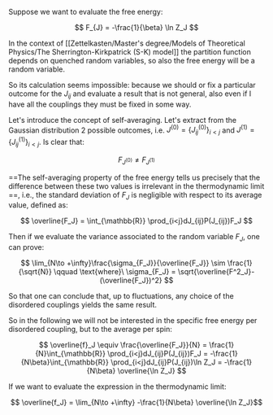 Suppose we want to evaluate the free energy:

$$ F_{J} = -\frac{1}{\beta} \ln Z_J $$

In the context of [[Zettelkasten/Master's degree/Models of Theoretical Physics/The Sherrington-Kirkpatrick (S-K) model]] the partition function depends on quenched random variables, so also the free energy will be a random variable.

So its calculation seems impossible: because we should or fix a particular outcome for the $J_{ij}$ and evaluate a result that is not general, also even if I have all the couplings they must be fixed in some way.

Let's introduce the concept of self-averaging.
Let's extract from the Gaussian distribution 2 possible outcomes, i.e. $J^{(0)}=\{J_{ij}^{(0)}\}_{i<j}$ and $J^{(1)}=\{J_{ij}^{(1)}\}_{i<j}$.
Is clear that:

$$ F_{J^{(0)}} \neq F_{J^{(1)}} $$

==The self-averaging property of the free energy tells us precisely that the difference between these two values is irrelevant in the thermodynamic limit ==, i.e., the standard deviation of $F_{J}$ is negligible with respect to its average value, defined as:

$$ \overline{F_J} = \int_{\mathbb{R}} \prod_{i<j}dJ_{ij}P(J_{ij})F_J  $$

Then if we evaluate the variance associated to the random variable $F_{J}$, one can prove:

$$ \lim_{N\to +\infty}\frac{\sigma_{F_J}}{\overline{F_J}} \sim \frac{1}{\sqrt{N}} \qquad \text{where}\ \sigma_{F_J} = \sqrt{\overline{F^2_J}-(\overline{F_J})^2} $$

So that one can conclude that, up to fluctuations, any choice of the disordered couplings yields the same result.

So in the following we will not be interested in the specific free energy per disordered coupling, but to the average per spin:

$$ \overline{f}_J \equiv \frac{\overline{F_J}}{N} = \frac{1}{N}\int_{\mathbb{R}} \prod_{i<j}dJ_{ij}P(J_{ij})F_J =  -\frac{1}{N\beta}\int_{\mathbb{R}} \prod_{i<j}dJ_{ij}P(J_{ij})\ln Z_J = -\frac{1}{N\beta} \overline{\ln Z_J} $$

If we want to evaluate the expression in the thermodynamic limit:

$$ \overline{f_J} = \lim_{N\to +\infty}
-\frac{1}{N\beta} \overline{\ln Z_J}$$




